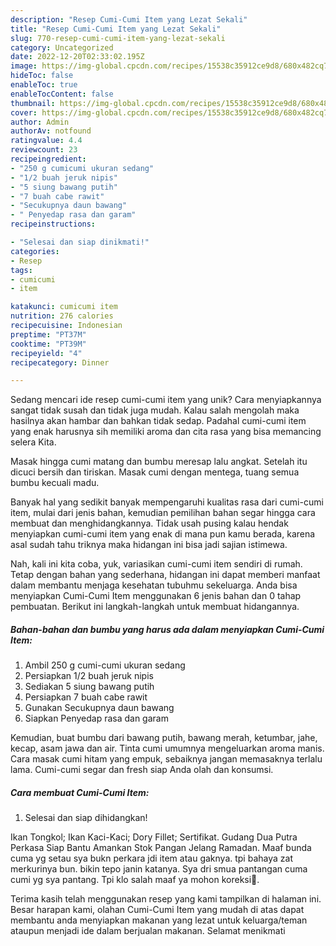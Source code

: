 ```yaml
---
description: "Resep Cumi-Cumi Item yang Lezat Sekali"
title: "Resep Cumi-Cumi Item yang Lezat Sekali"
slug: 770-resep-cumi-cumi-item-yang-lezat-sekali
category: Uncategorized
date: 2022-12-20T02:33:02.195Z
image: https://img-global.cpcdn.com/recipes/15538c35912ce9d8/680x482cq70/cumi-cumi-item-foto-resep-utama.jpg
hideToc: false
enableToc: true
enableTocContent: false
thumbnail: https://img-global.cpcdn.com/recipes/15538c35912ce9d8/680x482cq70/cumi-cumi-item-foto-resep-utama.jpg
cover: https://img-global.cpcdn.com/recipes/15538c35912ce9d8/680x482cq70/cumi-cumi-item-foto-resep-utama.jpg
author: Admin
authorAv: notfound
ratingvalue: 4.4
reviewcount: 23
recipeingredient:
- "250 g cumicumi ukuran sedang"
- "1/2 buah jeruk nipis"
- "5 siung bawang putih"
- "7 buah cabe rawit"
- "Secukupnya daun bawang"
- " Penyedap rasa dan garam"
recipeinstructions:

- "Selesai dan siap dinikmati!"
categories:
- Resep
tags:
- cumicumi
- item

katakunci: cumicumi item 
nutrition: 276 calories
recipecuisine: Indonesian
preptime: "PT37M"
cooktime: "PT39M"
recipeyield: "4"
recipecategory: Dinner

---
```





Sedang mencari ide resep cumi-cumi item yang unik? Cara menyiapkannya sangat tidak susah dan tidak juga mudah. Kalau salah mengolah maka hasilnya akan hambar dan bahkan tidak sedap. Padahal cumi-cumi item yang enak harusnya sih memiliki aroma dan cita rasa yang bisa memancing selera Kita.





Masak hingga cumi matang dan bumbu meresap lalu angkat. Setelah itu dicuci bersih dan tiriskan. Masak cumi dengan mentega, tuang semua bumbu kecuali madu.

Banyak hal yang sedikit banyak mempengaruhi kualitas rasa dari cumi-cumi item, mulai dari jenis bahan, kemudian pemilihan bahan segar hingga cara membuat dan menghidangkannya. Tidak usah pusing kalau hendak menyiapkan cumi-cumi item yang enak di mana pun kamu berada, karena asal sudah tahu triknya maka hidangan ini bisa jadi sajian istimewa.






Nah, kali ini kita coba, yuk, variasikan cumi-cumi item sendiri di rumah. Tetap dengan bahan yang sederhana, hidangan ini dapat memberi manfaat dalam membantu menjaga kesehatan tubuhmu sekeluarga. Anda bisa menyiapkan Cumi-Cumi Item menggunakan 6 jenis bahan dan 0 tahap pembuatan. Berikut ini langkah-langkah untuk membuat hidangannya.

<!--inarticleads1-->

##### Bahan-bahan dan bumbu yang harus ada dalam menyiapkan Cumi-Cumi Item:

1. Ambil 250 g cumi-cumi ukuran sedang
1. Persiapkan 1/2 buah jeruk nipis
1. Sediakan 5 siung bawang putih
1. Persiapkan 7 buah cabe rawit
1. Gunakan Secukupnya daun bawang
1. Siapkan  Penyedap rasa dan garam


Kemudian, buat bumbu dari bawang putih, bawang merah, ketumbar, jahe, kecap, asam jawa dan air. Tinta cumi umumnya mengeluarkan aroma manis. Cara masak cumi hitam yang empuk, sebaiknya jangan memasaknya terlalu lama. Cumi-cumi segar dan fresh siap Anda olah dan konsumsi. 

<!--inarticleads2-->

##### Cara membuat Cumi-Cumi Item:


1. Selesai dan siap dihidangkan!

Ikan Tongkol; Ikan Kaci-Kaci; Dory Fillet; Sertifikat. Gudang Dua Putra Perkasa Siap Bantu Amankan Stok Pangan Jelang Ramadan. Maaf bunda cuma yg setau sya bukn perkara jdi item atau gaknya. tpi bahaya zat merkurinya bun. bikin tepo janin katanya. Sya dri smua pantangan cuma cumi yg sya pantang. Tpi klo salah maaf ya mohon koreksi🙏. 

Terima kasih telah menggunakan resep yang kami tampilkan di halaman ini. Besar harapan kami, olahan Cumi-Cumi Item yang mudah di atas dapat membantu anda menyiapkan makanan yang lezat untuk keluarga/teman ataupun menjadi ide dalam berjualan makanan. Selamat menikmati
